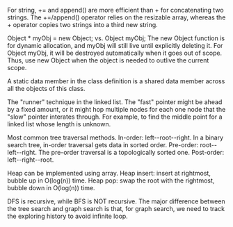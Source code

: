 For string, += and append() are more efficient than + for concatenating two strings. 
The +=/append() operator relies on the resizable array, whereas the + operator copies two strings into a third new string. 

Object * myObj = new Object; vs. Object myObj;
The new Object function is for dynamic allocation, and myObj will still live until explicitly deleting it. For Object myObj, it will be destroyed automatically when it goes out of scope.
Thus, use new Object when the object is needed to outlive the current scope.

A static data member in the class definition is a shared data member across all the objects of this class.

The "runner" technique in the linked list. 
The "fast" pointer might be ahead by a fixed amount, or it might hop multiple nodes for each one node that the "slow" pointer interates through. 
For example, to find the middle point for a linked list whose length is unknown.

Most common tree traversal methods.
In-order: left--root--right. In a binary search tree, in-order traversal gets data in sorted order.
Pre-order: root--left--right. The pre-order traversal is a topologically sorted one.
Post-order: left--right--root. 

Heap can be implemented using array. 
Heap insert: insert at rightmost, bubble up in O(log(n)) time.
Heap pop: swap the root with the rightmost, bubble down in O(log(n)) time.

DFS is recursive, while BFS is NOT recursive.
The major difference between the tree search and graph search is that, for graph search, we need to track the exploring history to avoid infinite loop. 


